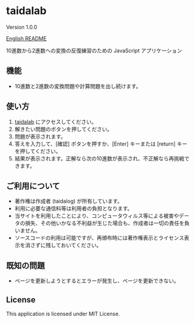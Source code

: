 # taidalab

Version 1.0.0

[English README](README.md)

10進数から2進数への変換の反復練習のための JavaScript アプリケーション

## 機能

- 10進数と2進数の変換問題や計算問題を出し続けます。


## 使い方

1. [taidalab](http://taidalog.html.xdomain.jp/) にアクセスしてください。
1. 解きたい問題のボタンを押してください。
1. 問題が表示されます。
1. 答えを入力して、[確認] ボタンを押すか、[Enter] キーまたは [return] キーを押してください。
1. 結果が表示されます。正解なら次の10進数が表示され、不正解なら再挑戦できます。


## ご利用について

- 著作権は作成者 (taidalog) が所有しています。
- 利用に必要な通信料等は利用者の負担となります。
- 当サイトを利用したことにより、コンピュータウィルス等による被害やデータの損失、その他いかなる不利益が生じた場合も、作成者は一切の責任を負いません。
- ソースコードの利用は可能ですが、再頒布時には著作権表示とライセンス表示を消さずに残しておいてください。


## 既知の問題

- ページを更新しようとするとエラーが発生し、ページを更新できない。


## License

This application is licensed under MIT License.
